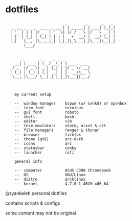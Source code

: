 # dotfiles

                              _        _      _   _ 
       _ __ _   _  __ _ _ __ | | _____| | ___| |_(_)
      | '__| | | |/ _` | '_ \| |/ / _ \ |/ _ \ __| |
      | |  | |_| | (_| | | | |   <  __/ |  __/ |_| |
      |_|   \__, |\__,_|_| |_|_|\_\_ _|_|\_ _|\__|_|
            |___/                                   


           _       _    __ _ _           
        __| | ___ | |_ / _(_) | ___  ___ 
       / _` |/ _ \| __| |_| | |/ _ \/ __|
      | (_| | (_) | |_|  _| | |  __/\__ \
       \__,_|\___/ \__|_| |_|_|\___||___/
                                                         
            

        my current setup

        --  window manager    bspwm (w/ sxhkd) or openbox
        --  term font         terminus
        --  gui font          roboto
        --  shell             bash
        --  editor            vim
        --  term emulators    xterm, urxvt & crt
        --  file managers     ranger & thunar
        --  browser           firefox
        --  theme (gtk)       arc-dark
        --  icons             arc
        --  statusbar         conky
        --  launcher          rofi

        general info

        --  computer          ASUS C300 Chromebook
        --  OS                GNU/Linux
        --  distro            archlinux
        --  kernel            4.7.0-1-ARCH x86_64



  @ryankeleti personal dotfiles

  contains scripts & configs

  some content may not be original

